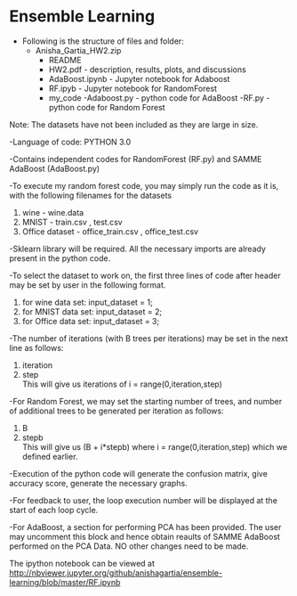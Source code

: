 # Ensemble Learning

- Following is the structure of files and folder:
	- Anisha_Gartia_HW2.zip
		- README
		- HW2.pdf - description, results, plots, and discussions
		- AdaBoost.ipynb - Jupyter notebook for Adaboost
		- RF.ipyb - Jupyter notebook for RandomForest
		- my_code
			-Adaboost.py - python code for AdaBoost
			-RF.py - python code for Random Forest

Note: The datasets have not been included as they are large in size.

-Language of code: PYTHON 3.0

-Contains independent codes for RandomForest (RF.py) and SAMME AdaBoost (AdaBoost.py)

-To execute my random forest code, you may simply run the code as it is, with the following filenames for the datasets  
1. wine - wine.data  
2. MNIST - train.csv , test.csv  
3. Office dataset - office_train.csv , office_test.csv  

-Sklearn library will be required. All the necessary imports are already present in the python code.

-To select the dataset to work on, the first three lines of code after header may be set by user in the following format.  
1. for wine data set:  input_dataset = 1;  
2. for MNIST data set:  input_dataset = 2;  
3. for Office data set:  input_dataset = 3;  

-The number of iterations (with B trees per iterations) may be set in the next line as follows:  
1. iteration  
2. step  
This will give us iterations of i = range(0,iteration,step)  

-For Random Forest, we may set the starting number of trees, and number of additional trees to be generated per iteration as follows:  
1. B  
2. stepb   
This will give us (B + i*stepb) where i = range(0,iteration,step) which we defined earlier.  

-Execution of the python code will generate the confusion matrix, give accuracy score, generate the necessary graphs. 

-For feedback to user, the loop execution number will be displayed at the start of each loop cycle.

-For AdaBoost, a section for performing PCA has been provided. The user may uncomment this block and hence obtain reaults of SAMME AdaBoost performed on the PCA Data. NO other changes need to be made.

The ipython notebook can be viewed at   
http://nbviewer.jupyter.org/github/anishagartia/ensemble-learning/blob/master/RF.ipynb
